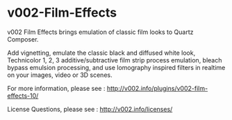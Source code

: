 v002-Film-Effects
==============

v002 Film Effects brings emulation of classic film looks to Quartz Composer.

Add vignetting, emulate the classic black and diffused white look, Technicolor 1, 2, 3 additive/subtractive film strip process emulation, bleach bypass emulsion processing, and use lomography inspired filters in realtime on your images, video or 3D scenes.

For more information, please see : http://v002.info/plugins/v002-film-effects-10/

License Questions, please see : http://v002.info/licenses/